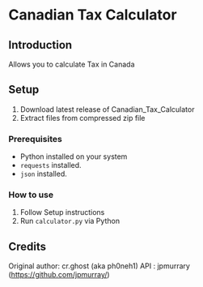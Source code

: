# Canadian Tax Calculator

## Introduction
Allows you to calculate Tax in Canada

## Setup
1. Download latest release of Canadian_Tax_Calculator
2. Extract files from compressed zip file

### Prerequisites
- Python installed on your system
- `requests` installed.
- `json` installed.

### How to use
1. Follow Setup instructions
2. Run `calculator.py` via Python

## Credits
Original author: cr.ghost (aka ph0neh1)
API : jpmurrary (https://github.com/jpmurray/)
